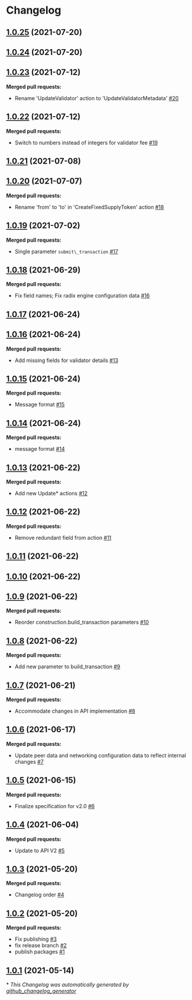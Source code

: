 # Changelog

## [1.0.25](https://github.com/radixdlt/open-rpc-spec/tree/1.0.25) (2021-07-20)

## [1.0.24](https://github.com/radixdlt/open-rpc-spec/tree/1.0.24) (2021-07-20)

## [1.0.23](https://github.com/radixdlt/open-rpc-spec/tree/1.0.23) (2021-07-12)

**Merged pull requests:**

- Rename 'UpdateValidator' action to 'UpdateValidatorMetadata' [\#20](https://github.com/radixdlt/open-rpc-spec/pull/20)

## [1.0.22](https://github.com/radixdlt/open-rpc-spec/tree/1.0.22) (2021-07-12)

**Merged pull requests:**

- Switch to numbers instead of integers for validator fee [\#19](https://github.com/radixdlt/open-rpc-spec/pull/19)

## [1.0.21](https://github.com/radixdlt/open-rpc-spec/tree/1.0.21) (2021-07-08)

## [1.0.20](https://github.com/radixdlt/open-rpc-spec/tree/1.0.20) (2021-07-07)

**Merged pull requests:**

- Rename 'from' to 'to' in 'CreateFixedSupplyToken' action [\#18](https://github.com/radixdlt/open-rpc-spec/pull/18)

## [1.0.19](https://github.com/radixdlt/open-rpc-spec/tree/1.0.19) (2021-07-02)

**Merged pull requests:**

- Single parameter `submit\_transaction` [\#17](https://github.com/radixdlt/open-rpc-spec/pull/17)

## [1.0.18](https://github.com/radixdlt/open-rpc-spec/tree/1.0.18) (2021-06-29)

**Merged pull requests:**

- Fix field names; Fix radix engine configuration data [\#16](https://github.com/radixdlt/open-rpc-spec/pull/16)

## [1.0.17](https://github.com/radixdlt/open-rpc-spec/tree/1.0.17) (2021-06-24)

## [1.0.16](https://github.com/radixdlt/open-rpc-spec/tree/1.0.16) (2021-06-24)

**Merged pull requests:**

- Add missing fields for validator details [\#13](https://github.com/radixdlt/open-rpc-spec/pull/13)

## [1.0.15](https://github.com/radixdlt/open-rpc-spec/tree/1.0.15) (2021-06-24)

**Merged pull requests:**

- Message format [\#15](https://github.com/radixdlt/open-rpc-spec/pull/15)

## [1.0.14](https://github.com/radixdlt/open-rpc-spec/tree/1.0.14) (2021-06-24)

**Merged pull requests:**

- message format [\#14](https://github.com/radixdlt/open-rpc-spec/pull/14)

## [1.0.13](https://github.com/radixdlt/open-rpc-spec/tree/1.0.13) (2021-06-22)

**Merged pull requests:**

- Add new Update\* actions [\#12](https://github.com/radixdlt/open-rpc-spec/pull/12)

## [1.0.12](https://github.com/radixdlt/open-rpc-spec/tree/1.0.12) (2021-06-22)

**Merged pull requests:**

- Remove redundant field from  action [\#11](https://github.com/radixdlt/open-rpc-spec/pull/11)

## [1.0.11](https://github.com/radixdlt/open-rpc-spec/tree/1.0.11) (2021-06-22)

## [1.0.10](https://github.com/radixdlt/open-rpc-spec/tree/1.0.10) (2021-06-22)

## [1.0.9](https://github.com/radixdlt/open-rpc-spec/tree/1.0.9) (2021-06-22)

**Merged pull requests:**

- Reorder construction.build\_transaction parameters [\#10](https://github.com/radixdlt/open-rpc-spec/pull/10)

## [1.0.8](https://github.com/radixdlt/open-rpc-spec/tree/1.0.8) (2021-06-22)

**Merged pull requests:**

- Add new parameter to build\_transaction [\#9](https://github.com/radixdlt/open-rpc-spec/pull/9)

## [1.0.7](https://github.com/radixdlt/open-rpc-spec/tree/1.0.7) (2021-06-21)

**Merged pull requests:**

- Accommodate changes in API implementation [\#8](https://github.com/radixdlt/open-rpc-spec/pull/8)

## [1.0.6](https://github.com/radixdlt/open-rpc-spec/tree/1.0.6) (2021-06-17)

**Merged pull requests:**

- Update peer data and networking configuration data to reflect internal changes [\#7](https://github.com/radixdlt/open-rpc-spec/pull/7)

## [1.0.5](https://github.com/radixdlt/open-rpc-spec/tree/1.0.5) (2021-06-15)

**Merged pull requests:**

- Finalize specification for v2.0 [\#6](https://github.com/radixdlt/open-rpc-spec/pull/6)

## [1.0.4](https://github.com/radixdlt/open-rpc-spec/tree/1.0.4) (2021-06-04)

**Merged pull requests:**

- Update to API V2 [\#5](https://github.com/radixdlt/open-rpc-spec/pull/5)

## [1.0.3](https://github.com/radixdlt/open-rpc-spec/tree/1.0.3) (2021-05-20)

**Merged pull requests:**

- Changelog order [\#4](https://github.com/radixdlt/open-rpc-spec/pull/4)

## [1.0.2](https://github.com/radixdlt/open-rpc-spec/tree/1.0.2) (2021-05-20)

**Merged pull requests:**

- Fix publishing [\#3](https://github.com/radixdlt/open-rpc-spec/pull/3)
- fix release branch [\#2](https://github.com/radixdlt/open-rpc-spec/pull/2)
- publish packages [\#1](https://github.com/radixdlt/open-rpc-spec/pull/1)

## [1.0.1](https://github.com/radixdlt/open-rpc-spec/tree/1.0.1) (2021-05-14)



\* *This Changelog was automatically generated by [github_changelog_generator](https://github.com/github-changelog-generator/github-changelog-generator)*
